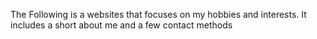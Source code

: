 The Following is a websites that focuses on my hobbies and interests.
It includes a short about me and a few contact methods
